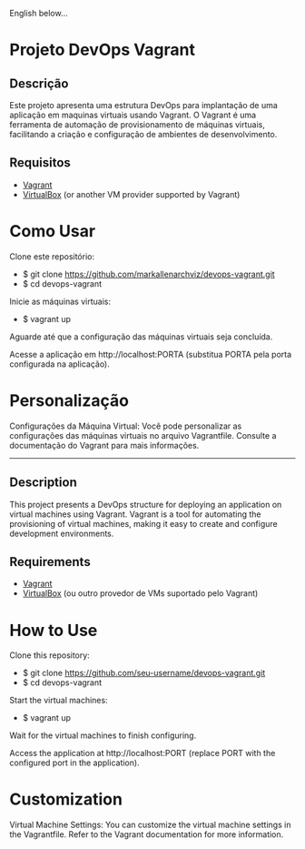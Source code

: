English below...

# Projeto DevOps Vagrant

## Descrição

Este projeto apresenta uma estrutura DevOps para implantação de uma aplicação em maquinas virtuais usando Vagrant. O Vagrant é uma ferramenta de automação de provisionamento de máquinas virtuais, facilitando a criação e configuração de ambientes de desenvolvimento.

## Requisitos

- [Vagrant](https://www.vagrantup.com/downloads)
- [VirtualBox](https://www.virtualbox.org/wiki/Downloads) (or another VM provider supported by Vagrant)

# Como Usar
Clone este repositório:
- $ git clone https://github.com/markallenarchviz/devops-vagrant.git
- $ cd devops-vagrant

Inicie as máquinas virtuais:
- $ vagrant up

Aguarde até que a configuração das máquinas virtuais seja concluída.

Acesse a aplicação em http://localhost:PORTA (substitua PORTA pela porta configurada na aplicação).

# Personalização

Configurações da Máquina Virtual: Você pode personalizar as configurações das máquinas virtuais no arquivo Vagrantfile. Consulte a documentação do Vagrant para mais informações.


____________________________________________________________


## Description

This project presents a DevOps structure for deploying an application on virtual machines using Vagrant. Vagrant is a tool for automating the provisioning of virtual machines, making it easy to create and configure development environments.

## Requirements

- [Vagrant](https://www.vagrantup.com/downloads)
- [VirtualBox](https://www.virtualbox.org/wiki/Downloads) (ou outro provedor de VMs suportado pelo Vagrant)

# How to Use
Clone this repository:
- $ git clone https://github.com/seu-username/devops-vagrant.git
- $ cd devops-vagrant

Start the virtual machines:
- $ vagrant up

Wait for the virtual machines to finish configuring.

Access the application at http://localhost:PORT (replace PORT with the configured port in the application).

# Customization

Virtual Machine Settings: You can customize the virtual machine settings in the Vagrantfile. Refer to the Vagrant documentation for more information.
